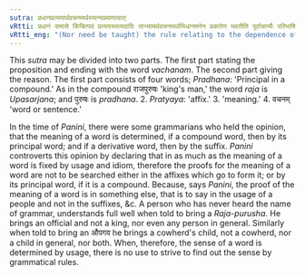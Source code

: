```yaml
---
sutra: प्रधानप्रत्ययार्थवचनमर्थस्यान्यप्रमाणत्वात्
vRtti: प्रधानं समासे किंचित्पदं प्रत्ययस्तव्यदादिः ताभ्यामर्थवचनमर्थाभिधानमनेन प्रकारेण भवतीति पूर्वाचार्य्यैः परिभाषितम् प्रधानोपसर्ज्जने प्रधानार्थेसहब्रूतः प्रकृति प्रत्ययौसहार्थे ब्रूत इति । तत् पाणिनिराचार्य्यः प्रत्याचष्टे अशिष्यमेतत् अर्थस्यान्यप्रमाणत्वादिति । अन्य इति शास्त्रापेक्षया लोकोव्यपदिश्यते, शब्दैरर्थाभिधानं स्वाभाविकं न पारिभाषिकमशक्यत्वात् । लोकत एवार्थावगतेः ॥
vRtti_eng: "(Nor need be taught) the rule relating to the dependence of the meaning of a word on the principal (_pradhana_, in a compound) or on the affix (_pratyaya_), because the authority of the meaning (of a word, compound or derivative) consists in something else."
---
```

This _sutra_ may be divided into two parts. The first part stating the proposition and ending with the word _vachanam_. The second part giving the reason. The first part consists of four words; _Pradhana_: 'Principal in a compound.' As in the compound राजपुरुषः 'king's man,' the word _raja_ is _Upasarjana_; and पुरुषः is _pradhana_. 2. _Pratyaya_: 'affix.' 3. 'meaning.' 4. वचनम् 'word or sentence.'

In the time of _Panini_, there were some grammarians who held the opinion, that the meaning of a word is determined, if a compound word, then by its principal word; and if a derivative word, then by the suffix. _Panini_ controverts this opinion by declaring that in as much as the meaning of a word is fixed by usage and idiom, therefore the proofs for the meaning of a word are not to be searched either in the affixes which go to form it; or by its principal word, if it is a compound. Because, says _Panini_, the proof of the meaning of a word is in something else, that is to say in the usage of a people and not in the suffixes, &c. A person who has never heard the name of grammar, understands full well when told to bring a _Raja_-_purusha_. He brings an official and not a king, nor even any person in general. Similarly when told to bring an औपगव he brings a cowherd's child, not a cowherd, nor a child in general, nor both. When, therefore, the sense of a word is determined by usage, there is no use to strive to find out the sense by grammatical rules.
